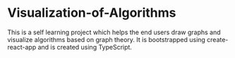 # Visualization-of-Algorithms
This is a self learning project which helps the end users draw graphs and visualize algorithms based on graph theory. It is bootstrapped using create-react-app and is created using TypeScript.
